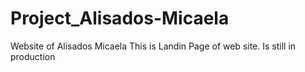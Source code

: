 # Project_Alisados-Micaela
Website of Alisados Micaela
This is Landin Page of web site. Is still in production
